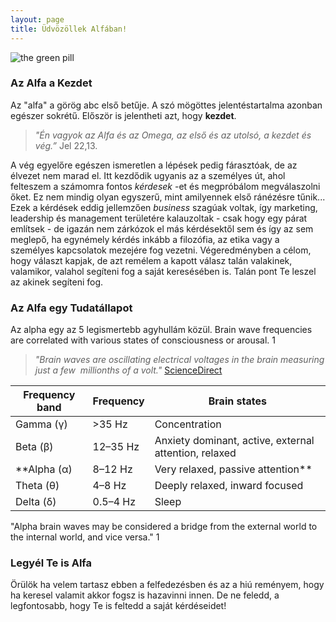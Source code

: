 ```yaml
---
layout: page
title: Üdvözöllek Alfában!
---
```


![the green pill](https://alfablog.github.io/assets/img/the-green-pill.png)

### Az Alfa a Kezdet

Az "alfa" a görög abc első betűje. A szó mögöttes jelentéstartalma azonban egészer sokrétű. Először is jelentheti azt, hogy **kezdet**. 

> *"Én vagyok az Alfa és az Omega, az első és az utolsó, a kezdet és vég.”* Jel 22,13. 

A vég egyelőre egészen ismeretlen a lépések pedig fárasztóak, de az élvezet nem marad el. Itt kezdődik ugyanis az a személyes út, ahol felteszem a számomra fontos *kérdesek* -et és megpróbálom megválaszolni őket. Ez nem mindig olyan egyszerű, mint amilyennek első ránézésre tűnik... Ezek a kérdések eddig jellemzően *business* szagúak voltak, így marketing, leadership és management területére kalauzoltak - csak hogy egy párat említsek - de igazán nem zárkózok el más kérdésektől sem és így az sem meglepő, ha egynémely kérdés inkább a filozófia, az etika vagy a személyes kapcsolatok mezejére fog vezetni. Végeredményben a célom, hogy választ kapjak, de azt remélem a kapott válasz talán valakinek, valamikor, valahol segíteni fog a saját keresésében is. Talán pont Te leszel az akinek segíteni fog.

### Az Alfa egy Tudatállapot

Az alpha egy az 5 legismertebb agyhullám közül. Brain wave frequencies are correlated with various states of consciousness or arousal. 1

> *"Brain waves are oscillating electrical voltages in the brain measuring just a few  millionths of a volt."* [ScienceDirect](https://www.sciencedirect.com/topics/agricultural-and-biological-sciences/brain-waves)

Frequency band        | Frequency             | Brain states          
--------------------- | --------------------- | --------------------- 
Gamma (γ)             | >35 Hz                | Concentration     
Beta (β)              | 12–35 Hz              | Anxiety dominant, active, external attention, relaxed 
**Alpha (α)           | 8–12 Hz               | Very relaxed, passive attention**
Theta (θ)             | 4–8 Hz                | Deeply relaxed, inward focused
Delta (δ)             | 0.5–4 Hz              | Sleep

"Alpha brain waves may be considered a bridge from the external world to the internal world, and vice versa." 1


### Legyél Te is Alfa

Örülök ha velem tartasz ebben a felfedezésben és az a hiú reményem, hogy ha keresel valamit akkor fogsz is hazavinni innen. De ne feledd, a legfontosabb, hogy Te is feltedd a saját kérdéseidet!
